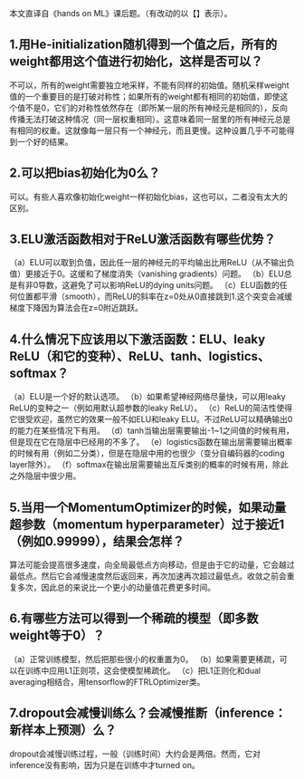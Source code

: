 本文直译自《hands on ML》课后题。（有改动的以【】表示）。

## 1.用He-initialization随机得到一个值之后，所有的weight都用这个值进行初始化，这样是否可以？

不可以，所有的weight需要独立地采样，不能有同样的初始值。随机采样weight值的一个重要目的是打破对称性；如果所有的weight都有相同的初始值，即使这个值不是0，它们的对称性依然存在（即所某一层的所有神经元是相同的），反向传播无法打破这种情况（同一层权重相同）。这意味着同一层里的所有神经元总是有相同的权重。这就像每一层只有一个神经元，而且更慢。这种设置几乎不可能得到一个好的结果。

## 2.可以把bias初始化为0么？

可以。有些人喜欢像初始化weight一样初始化bias，这也可以，二者没有太大的区别。

## 3.ELU激活函数相对于ReLU激活函数有哪些优势？

（a）ELU可以取到负值，因此任一层的神经元的平均输出比用ReLU（从不输出负值）更接近于0。这缓和了梯度消失（vanishing gradients）问题。
（b）ELU总是有非0导数，这避免了可以影响ReLU的dying units问题。
（c）ELU函数的任何位置都平滑（smooth），而ReLU的斜率在z=0处从0直接跳到1.这个突变会减缓梯度下降因为算法会在z=0附近跳跃。

## 4.什么情况下应该用以下激活函数：ELU、leaky ReLU（和它的变种）、ReLU、tanh、logistics、softmax？

（a）ELU是一个好的默认选项。
（b）如果希望神经网络尽量快，可以用leaky ReLU的变种之一（例如用默认超参数的leaky ReLU）。
（c）ReLU的简洁性使得它很受欢迎，虽然它的效果一般不如ELU和leaky ELU。不过ReLU可以精确输出0的能力在某些情况下有用。
（d）tanh当输出层需要输出-1~1之间值的时候有用，但是现在它在隐层中已经用的不多了。
（e）logistics函数在输出层需要输出概率的时候有用（例如二分类），但是在隐层中用的也很少（变分自编码器的coding layer除外）。
（f）softmax在输出层需要输出互斥类别的概率的时候有用，除此之外隐层中很少用。

## 5.当用一个MomentumOptimizer的时候，如果动量超参数（momentum hyperparameter）过于接近1（例如0.99999），结果会怎样？

算法可能会提高很多速度，向全局最低点方向移动，但是由于它的动量，它会越过最低点。然后它会减慢速度然后返回来，再次加速再次超过最低点。收敛之前会重复多次，因此总的来说比一个更小的动量值花费更多时间。

## 6.有哪些方法可以得到一个稀疏的模型（即多数weight等于0）？

（a）正常训练模型，然后把那些很小的权重置为0。
（b）如果需要更稀疏，可以在训练中应用L1正则项，这会使模型稀疏化。
（c）把L1正则化和dual averaging相结合，用tensorflow的FTRLOptimizer类。

## 7.dropout会减慢训练么？会减慢推断（inference：新样本上预测）么？

dropout会减慢训练过程，一般（训练时间）大约会是两倍。然而，它对inference没有影响，因为只是在训练中才turned on。